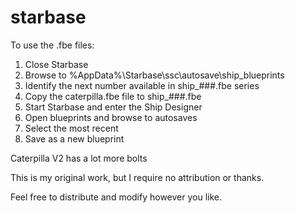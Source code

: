 # starbase
To use the .fbe files:
1. Close Starbase
2. Browse to %AppData%\Starbase\ssc\autosave\ship_blueprints
3. Identify the next number available in ship_###.fbe series
4. Copy the caterpilla.fbe file to ship_###.fbe
5. Start Starbase and enter the Ship Designer
6. Open blueprints and browse to autosaves
7. Select the most recent
8. Save as a new blueprint

Caterpilla V2 has a lot more bolts

This is my original work, but I require no attribution or thanks.

Feel free to distribute and modify however you like.
